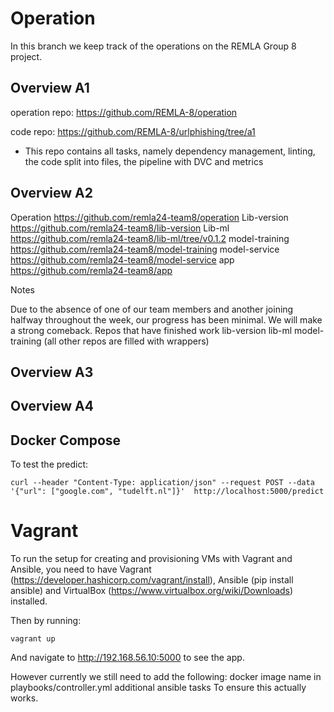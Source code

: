 # Operation

In this branch we keep track of the operations on the REMLA Group 8 project.

## Overview A1

operation repo: https://github.com/REMLA-8/operation

code repo: https://github.com/REMLA-8/urlphishing/tree/a1
- This repo contains all tasks, namely dependency management, linting, the code split into files, the pipeline with DVC and metrics

## Overview A2

Operation https://github.com/remla24-team8/operation
Lib-version https://github.com/remla24-team8/lib-version
Lib-ml https://github.com/remla24-team8/lib-ml/tree/v0.1.2
model-training https://github.com/remla24-team8/model-training
model-service https://github.com/remla24-team8/model-service
app https://github.com/remla24-team8/app

Notes

Due to the absence of one of our team members and another joining halfway throughout the week, our progress has been minimal. We will make a strong comeback.
Repos that have finished work
lib-version
lib-ml
model-training
(all other repos are filled with wrappers)

## Overview A3

## Overview A4

## Docker Compose

To test the predict:
```
curl --header "Content-Type: application/json" --request POST --data '{"url": ["google.com", "tudelft.nl"]}'  http://localhost:5000/predict
```

# Vagrant
To run the setup for creating and provisioning VMs with Vagrant and Ansible, you need to have Vagrant (https://developer.hashicorp.com/vagrant/install), Ansible (pip install ansible) and VirtualBox (https://www.virtualbox.org/wiki/Downloads) installed.

Then by running:
```
vagrant up
```
And navigate to http://192.168.56.10:5000 to see the app.

However currently we still need to add the following:
docker image name in playbooks/controller.yml
additional ansible tasks
To ensure this actually works.




